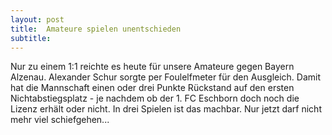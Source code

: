 ```yaml
---
layout: post
title:  Amateure spielen unentschieden
subtitle:  
---
```


Nur zu einem 1:1 reichte es heute für unsere Amateure gegen Bayern Alzenau. Alexander Schur sorgte per Foulelfmeter für den Ausgleich. Damit hat die Mannschaft einen oder drei Punkte Rückstand auf den ersten Nichtabstiegsplatz - je nachdem ob der 1. FC Eschborn doch noch die Lizenz erhält oder nicht. In drei Spielen ist das machbar. Nur jetzt darf nicht mehr viel schiefgehen...


